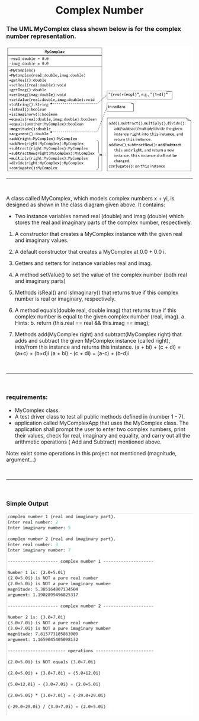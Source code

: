 <h1 align = "center" > Complex Number </h1>

### The UML MyComplex class shown below is for the complex number representation.

<img src = "images/UML-MyComplex.png" alt="UML MyComplex class" />

<br>
<hr>
<br>

A class called MyComplex, which models complex numbers x + yi, is designed as shown in the class diagram given above. It contains:
* Two instance variables named real (double) and imag (double) which stores the real and imaginary parts of the complex number, respectively.
1. A constructor that creates a MyComplex instance with the given real and imaginary values.

2. A default constructor that creates a MyComplex at 0.0 + 0.0 i.

3. Getters and setters for instance variables real and imag.

4. A method setValue() to set the value of the complex number (both real and imaginary parts)

5. Methods isReal() and isImaginary() that returns true if this complex number is real or imaginary, respectively.

6. A method equals(double real, double imag) that returns true if this complex number is equal to the given complex number (real, imag).
a. Hints:
b. return (this.real == real && this.imag == imag);

7. Methods add(MyComplex right) and subtract(MyComplex right) that adds
and subtract the given MyComplex instance (called right), into/from this
instance and returns this instance.
(a + bi) + (c + di) = (a+c) + (b+d)i
(a + bi) - (c + di) = (a-c) + (b-d)i



<br>
<hr>
<br>

### **requirements:**
* MyComplex class.
* A test driver class to test all public methods defined in (number 1 - 7). 
* application called MyComplexApp that uses the MyComplex class.
The application shall prompt the user to enter two complex numbers, print
their values, check for real, imaginary and equality, and carry out all the
arithmetic operations ( Add and Subtract) mentioned above.

Note: exist some operations in this project not mentioned (magnitude, argument...)

<br>
<hr>
<br>

### **Simple Output**

<img src="images/simpleOutput.png" alt="simple output" />